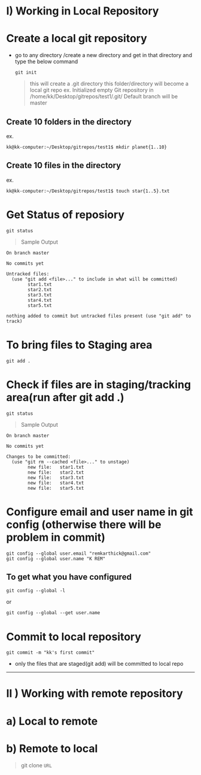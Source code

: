 # I) Working in Local Repository

# Create a local git repository

- go to any directory /create a new directory and get in that directory and type the below command

  ```
  git init
  ```
  > this will create a .git directory
  > this folder/directory will become a local git repo
  > ex. Initialized empty Git repository in /home/kk/Desktop/gitrepos/test1/.git/
  > Default branch will be master
## Create 10 folders in the directory
ex.
```
kk@kk-computer:~/Desktop/gitrepos/test1$ mkdir planet{1..10}
```
## Create 10 files in the directory
ex.
```
kk@kk-computer:~/Desktop/gitrepos/test1$ touch star{1..5}.txt
```
# Get Status of reposiory

```
git status
```
> Sample Output
```
On branch master

No commits yet

Untracked files:
  (use "git add <file>..." to include in what will be committed)
        star1.txt
        star2.txt
        star3.txt
        star4.txt
        star5.txt

nothing added to commit but untracked files present (use "git add" to track)
```
# To bring files to Staging area

```
git add .
```

# Check if files are in staging/tracking area(run after git add .)
```
git status
```

> Sample Output
```
On branch master

No commits yet

Changes to be committed:
  (use "git rm --cached <file>..." to unstage)
        new file:   star1.txt
        new file:   star2.txt
        new file:   star3.txt
        new file:   star4.txt
        new file:   star5.txt

```
# Configure email and user name in git config (otherwise there will be problem in commit)

```
git config --global user.email "remkarthick@gmail.com"
git config --global user.name "K REM"
```
## To get what you have configured

```
git config --global -l
```
or
```
git config --global --get user.name
```
# Commit to local repository
```
git commit -m "kk's first commit"
```
- only the files that are staged(git add) will be committed to local repo
-------------------------------
# II ) Working with remote repository

# a) Local to remote

# b) Remote to local

> git clone `URL`

